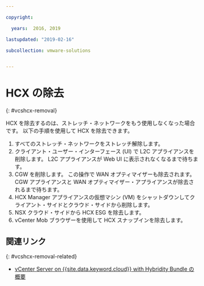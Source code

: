 ```yaml
---

copyright:

  years:  2016, 2019

lastupdated: "2019-02-16"

subcollection: vmware-solutions


---
```


# HCX の除去
{: #vcshcx-removal}

HCX を除去するのは、ストレッチ・ネットワークをもう使用しなくなった場合です。 以下の手順を使用して HCX を除去できます。

1. すべてのストレッチ・ネットワークをストレッチ解除します。
2. クライアント・ユーザー・インターフェース (UI) で L2C アプライアンスを削除します。 L2C アプライアンスが Web UI に表示されなくなるまで待ちます。
3. CGW を削除します。 この操作で WAN オプティマイザーも除去されます。 CGW アプライアンスと WAN オプティマイザー・アプライアンスが除去されるまで待ちます。
4. HCX Manager アプライアンスの仮想マシン (VM) をシャットダウンしてクライアント・サイドとクラウド・サイドから削除します。
5. NSX クラウド・サイドから HCX ESG を除去します。
6. vCenter Mob ブラウザーを使用して HCX スナップインを除去します。

## 関連リンク
{: #vcshcx-removal-related}

* [vCenter Server on {{site.data.keyword.cloud}} with Hybridity Bundle の概要](/docs/services/vmwaresolutions/archiref/vcs?topic=vmware-solutions-vcs-hybridity-intro)   
